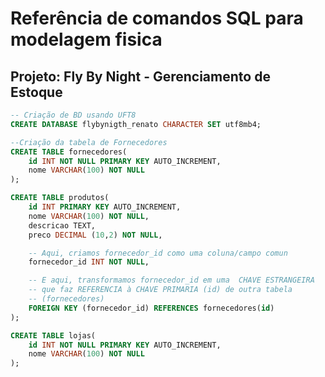 # Referência de comandos SQL para modelagem fisica

## Projeto: Fly By Night - Gerenciamento de Estoque

```sql
-- Criação de BD usando UFT8
CREATE DATABASE flybynigth_renato CHARACTER SET utf8mb4;
```

```sql
--Criação da tabela de Fornecedores
CREATE TABLE fornecedores(
    id INT NOT NULL PRIMARY KEY AUTO_INCREMENT,
    nome VARCHAR(100) NOT NULL
);
```

```sql
CREATE TABLE produtos(
    id INT PRIMARY KEY AUTO_INCREMENT,
    nome VARCHAR(100) NOT NULL,
    descricao TEXT,
    preco DECIMAL (10,2) NOT NULL,

    -- Aqui, criamos fornecedor_id como uma coluna/campo comun
    fornecedor_id INT NOT NULL,

    -- E aqui, transformamos fornecedor_id em uma  CHAVE ESTRANGEIRA
    -- que faz REFERENCIA à CHAVE PRIMARIA (id) de outra tabela
    -- (fornecedores)
    FOREIGN KEY (fornecedor_id) REFERENCES fornecedores(id)
);
```

```sql
CREATE TABLE lojas(
    id INT NOT NULL PRIMARY KEY AUTO_INCREMENT,
    nome VARCHAR(100) NOT NULL
);
```